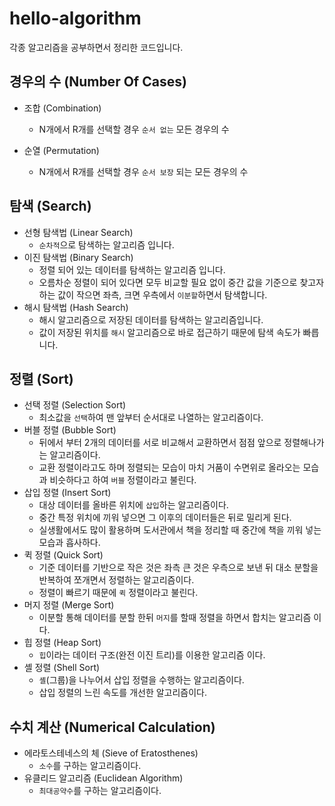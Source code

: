 # hello-algorithm 
각종 알고리즘을 공부하면서 정리한 코드입니다.

## 경우의 수 (Number Of Cases)
- 조합 (Combination)
    - N개에서 R개를 선택할 경우 `순서 없는` 모든 경우의 수

- 순열 (Permutation)
    - N개에서 R개를 선택할 경우 `순서 보장` 되는 모든 경우의 수

## 탐색 (Search)
- 선형 탐색법 (Linear Search)
    - `순차적`으로 탐색하는 알고리즘 입니다.
- 이진 탐색법 (Binary Search)
    - 정렬 되어 있는 데이터를 탐색하는 알고리즘 입니다.
    - 오름차순 정렬이 되어 있다면 모두 비교할 필요 없이 중간 값을 기준으로 찾고자 하는 값이 작으면 좌측, 크면 우측에서 `이분할`하면서 탐색합니다.
- 해시 탐색법 (Hash Search)
    - 해시 알고리즘으로 저장된 데이터를 탐색하는 알고리즘입니다.
    - 값이 저장된 위치를 `해시` 알고리즘으로 바로 접근하기 때문에 탐색 속도가 빠릅니다.

## 정렬 (Sort)
- 선택 정렬 (Selection Sort)
    - 최소값을 `선택`하여 맨 앞부터 순서대로 나열하는 알고리즘이다.
- 버블 정렬 (Bubble Sort)
    - 뒤에서 부터 2개의 데이터를 서로 비교해서 교환하면서 점점 앞으로 정렬해나가는 알고리즘이다.
    - 교환 정렬이라고도 하며 정렬되는 모습이 마치 거품이 수면위로 올라오는 모습과 비슷하다고 하여 `버블` 정렬이라고 불린다.
- 삽입 정렬 (Insert Sort)
    - 대상 데이터를 올바른 위치에 `삽입`하는 알고리즘이다.
    - 중간 특정 위치에 끼워 넣으면 그 이후의 데이터들은 뒤로 밀리게 된다.
    - 실생활에서도 많이 활용하며 도서관에서 책을 정리할 때 중간에 책을 끼워 넣는 모습과 흡사하다.  
- 퀵 정렬 (Quick Sort)
    - 기준 데이터를 기반으로 작은 것은 좌측 큰 것은 우측으로 보낸 뒤 대소 분할을 반복하여 쪼개면서 정렬하는 알고리즘이다.
    - 정렬이 빠르기 때문에 `퀵` 정렬이라고 불린다.
- 머지 정렬 (Merge Sort)
    - 이분할 통해 데이터를 분할 한뒤 `머지`를 할때 정렬을 하면서 합치는 알고리즘 이다. 
- 힙 정렬 (Heap Sort)
    - `힙`이라는 데이터 구조(완전 이진 트리)를 이용한 알고리즘 이다.
- 셸 정렬 (Shell Sort)
    - `셸`(그룹)을 나누어서 삽입 정렬을 수행하는 알고리즘이다.
    - 삽입 정렬의 느린 속도를 개선한 알고리즘이다.

## 수치 계산 (Numerical Calculation)
- 에라토스테네스의 체 (Sieve of Eratosthenes)
    - `소수`를 구하는 알고리즘이다.
- 유클리드 알고리즘 (Euclidean Algorithm)
    - `최대공약수`를 구하는 알고리즘이다.
